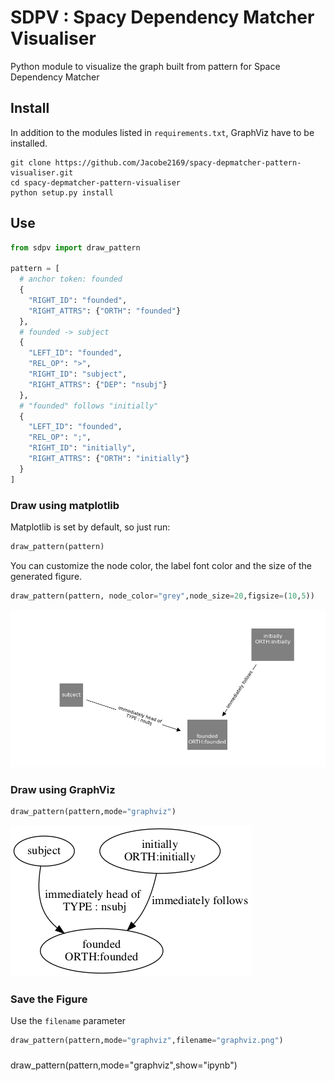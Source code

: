 # SDPV : Spacy Dependency Matcher Visualiser

Python module to visualize the graph built from pattern for Space Dependency Matcher


## Install

In addition to the modules listed in `requirements.txt`, GraphViz have to be installed.

```shell
git clone https://github.com/Jacobe2169/spacy-depmatcher-pattern-visualiser.git
cd spacy-depmatcher-pattern-visualiser
python setup.py install
```

## Use

```python
from sdpv import draw_pattern

pattern = [
  # anchor token: founded
  {
    "RIGHT_ID": "founded",
    "RIGHT_ATTRS": {"ORTH": "founded"}
  },
  # founded -> subject
  {
    "LEFT_ID": "founded",
    "REL_OP": ">",
    "RIGHT_ID": "subject",
    "RIGHT_ATTRS": {"DEP": "nsubj"}
  },
  # "founded" follows "initially"
  {
    "LEFT_ID": "founded",
    "REL_OP": ";",
    "RIGHT_ID": "initially",
    "RIGHT_ATTRS": {"ORTH": "initially"}
  }
]
```

### Draw using matplotlib

Matplotlib is set by default, so just run:

```python
draw_pattern(pattern)
```

You can customize the node color, the label font color and the size of the generated figure.

```python
draw_pattern(pattern, node_color="grey",node_size=20,figsize=(10,5))
```

![image](./examples/matplotlib.png)

### Draw using GraphViz

```python
draw_pattern(pattern,mode="graphviz")
```

![image](./examples/graphviz.png)

### Save the Figure

Use the `filename` parameter 
```python
draw_pattern(pattern,mode="graphviz",filename="graphviz.png")
```



### 
draw_pattern(pattern,mode="graphviz",show="ipynb")